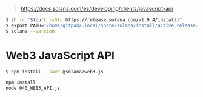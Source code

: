 > https://docs.solana.com/es/developing/clients/javascript-api

```bash
$ sh -c "$(curl -sSfL https://release.solana.com/v1.9.4/install)"
$ export PATH="/home/gitpod/.local/share/solana/install/active_release/bin:$PATH"
$ solana --version
```

# Web3 JavaScript API


```bash
$ npm install --save @solana/web3.js

npm install
node 040_WEB3_API.js
```


